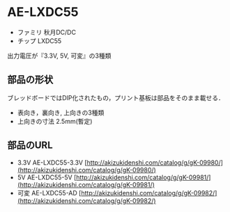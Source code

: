 # AE-LXDC55

* ファミリ 秋月DC/DC
* チップ LXDC55

出力電圧が『3.3V, 5V, 可変』の3種類

## 部品の形状
ブレッドボードではDIP化されたもの，プリント基板は部品をそのまま載せる．

* 表向き，裏向き, 上向きの3種類
* 上向きの寸法 2.5mm(暫定)

## 部品のURL
* 3.3V AE-LXDC55-3.3V [http://akizukidenshi.com/catalog/g/gK-09980/](http://akizukidenshi.com/catalog/g/gK-09980/)
* 5V AE-LXDC55-5V [http://akizukidenshi.com/catalog/g/gK-09981/](http://akizukidenshi.com/catalog/g/gK-09981/)
* 可変 AE-LXDC55-AD [http://akizukidenshi.com/catalog/g/gK-09982/](http://akizukidenshi.com/catalog/g/gK-09982/)
